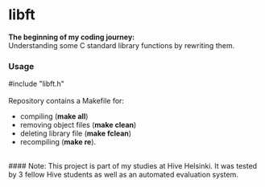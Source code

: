 # libft
**The beginning of my coding journey:**<br />
Understanding some C standard library functions by rewriting them.
<br />
### Usage
#include "libft.h"<br />
<br />
Repository contains a Makefile for:<br /> 
* compiling (**make all**)<br />
* removing object files (**make clean**)<br />
* deleting library file (**make fclean**)<br />
* recompiling (**make re**).
<br />
#### Note:
This project is part of my studies at Hive Helsinki. 
It was tested by 3 fellow Hive students as well as an automated evaluation system.
